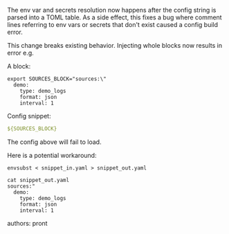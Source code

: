 The env var and secrets resolution now happens after the config string is parsed into a TOML table.
As a side effect, this fixes a bug where comment lines referring to env vars or secrets that don't exist caused a config build error.

This change breaks existing behavior. Injecting whole blocks now results in error e.g.

A block:

```shell
export SOURCES_BLOCK="sources:\"
  demo:
    type: demo_logs
    format: json
    interval: 1
```

Config snippet:

```yaml
${SOURCES_BLOCK}
```

The config above will fail to load.

Here is a potential workaround:

```shell
envsubst < snippet_in.yaml > snippet_out.yaml

cat snippet_out.yaml
sources:"
  demo:
    type: demo_logs
    format: json
    interval: 1
```

authors: pront
